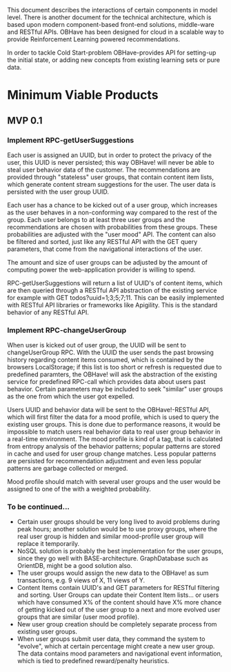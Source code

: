 This document describes the interactions of certain components in model level. There is another document for the technical architecture, which is based upon modern component-based front-end solutions, middle-ware and RESTful APIs. OBHave has been designed for cloud in a scalable way to provide Reinforcement Learning powered recommendations.

In order to tackle Cold Start-problem OBHave-provides API for setting-up the initial state, or adding new concepts from existing learning sets or pure data.

# Minimum Viable Products

## MVP 0.1

### Implement RPC-getUserSuggestions

Each user is assigned an UUID, but in order to protect the privacy of the user, this UUID is never persisted; this way OBHave! will never be able to steal user behavior data of the customer. The recommendations are provided through "stateless" user groups, that contain content item lists, which generate content stream suggestions for the user. The user data is persisted with the user group UUID.

Each user has a chance to be kicked out of a user group, which increases as the user behaves in a non-conforming way compared to the rest of the group. Each user belongs to at least three user groups and the recommendations are chosen with probabilities from these groups. These probabilities are adjusted with the "user mood" API. The content can also be filtered and sorted, just like any RESTful API with the GET query parameters, that come from the navigational interactions of the user.

The amount and size of user groups can be adjusted by the amount of computing power the web-application provider is willing to spend.

RPC-getUserSuggestions will return a list of UUID's of content items, which are then queried through a RESTful API abstraction of the existing service for example with GET todos?uuid=1;3;5;7;11. This can be easily implemented with RESTful API libraries or frameworks like Apigility. This is the standard behavior of any RESTful API.

### Implement RPC-changeUserGroup

When user is kicked out of user group, the UUID will be sent to changeUserGroup RPC. With the UUID the user sends the past browsing history regarding content items consumed, which is contained by the browsers LocalStorage; if this list is too short or refresh is requested due to predefined paramters, the OBHave! will ask the abstraction of the existing service for predefined RPC-call which provides data about users past behavior. Certain parameters may be included to seek "similar" user groups as the one from which the user got expelled.

Users UUID and behavior data will be sent to the OBHave!-RESTful API, which will first filter the data for a mood profile, which is used to query the existing user groups. This is done due to performance reasons, it would be impossible to match users real behavior data to real user group behavior in a real-time environment. The mood profile is kind of a tag, that is calculated from entropy analysis of the behavior patterns; popular patterns are stored in cache and used for user group change matches. Less popular patterns are persisted for recommendation adjustment and even less popular patterns are garbage collected or merged.

Mood profile should match with several user groups and the user would be assigned to one of the with a weighted probability.

### To be continued...

 - Certain user groups should be very long lived to avoid problems during peak hours; another solution would be to use proxy groups, where the real user group is hidden and similar mood-profile user group will replace it temporarily.
 - NoSQL solution is probably the best implementation for the user groups, since they go well with BASE-architecture. GraphDatabase such as OrientDB, might be a good solution also.
 - The user groups would assign the new data to the OBHave! as sum transactions, e.g. 9 views of X, 11 views of Y.
 - Content Items contain UUID's and GET parameters for RESTful filtering and sorting. User Groups can update their Content Item lists... or users which have consumed X% of the content should have X% more chance of getting kicked out of the user group to a next and more evolved user groups that are similar (user mood profile).
 - New user group creation should be completely separate process from existing user groups.
 - When user groups submit user data, they command the system to "evolve", which at certain percentage might create a new user group. The data contains mood parameters and navigational event information, which is tied to predefined reward/penalty heuristics.
